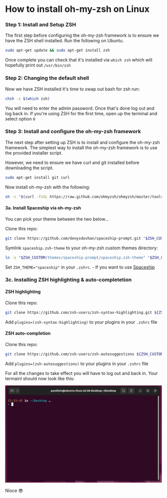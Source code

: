 # How to install oh-my-zsh on Linux

### Step 1: Install and Setup ZSH

The first step before configuring the oh-my-zsh framework is to ensure we have
the ZSH shell installed. Run the following on Ubuntu.

```bash
sudo apt-get update && sudo apt-get install zsh
```

Once complete you can check that it's installed via `which zsh` which will
hopefully print out `/usr/bin/zsh`

### Step 2: Changing the default shell

Now we have ZSH installed it's time to swap out bash for zsh run:

```bash
chsh -s $(which zsh)
```

You will need to enter the admin password. Once that's done log out and log back
in. If you're using ZSH for the first time, open up the terminal and select
option `0`

### Step 3: Install and configure the oh-my-zsh framework

The next step after setting up ZSH is to install and configure the oh-my-zsh
framework. The simplest way to install the oh-my-zsh framework is to use the
provided installer script.

However, we need to ensure we have curl and git installed before downloading the
script.

```bash
sudo apt-get install git curl
```

Now install oh-my-zsh with the following:

```bash
sh -c "$(curl -fsSL https://raw.github.com/ohmyzsh/ohmyzsh/master/tools/install.sh)"
```

#### 3a. Install Spaceship via oh-my-zsh

You can pick your theme between the two below...

Clone this repo:

```zsh
git clone https://github.com/denysdovhan/spaceship-prompt.git "$ZSH_CUSTOM/themes/spaceship-prompt"
```

Symlink `spaceship.zsh-theme` to your oh-my-zsh custom themes directory:

```zsh
ln -s "$ZSH_CUSTOM/themes/spaceship-prompt/spaceship.zsh-theme" "$ZSH_CUSTOM/themes/spaceship.zsh-theme"
```

Set `ZSH_THEME="spaceship"` in your `.zshrc`. - If you want to use
[Spaceship](https://denysdovhan.com/spaceship-prompt/)

### 3c. Installing ZSH highlighting & auto-completetion

#### ZSH highlighting

Clone this repo:

```zsh
git clone https://github.com/zsh-users/zsh-syntax-highlighting.git ${ZSH_CUSTOM:-~/.oh-my-zsh/custom}/plugins/zsh-syntax-highlighting
```

Add `plugins=(zsh-syntax-highlighting)` to your plugins in your `.zshrc` file

#### ZSH auto-completion

Clone this repo:

```zsh
git clone https://github.com/zsh-users/zsh-autosuggestions ${ZSH_CUSTOM:-~/.oh-my-zsh/custom}/plugins/zsh-autosuggestions
```

Add `plugins=(zsh-autosuggestions)` to your plugins in your `.zshrc` file

For all the changes to take effect you will have to log out and back in. Your
termainl should now look like this:

![terminal](./../images/term.png)

Nioce 😎
